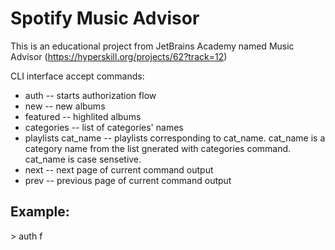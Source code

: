 # Spotify Music Advisor
This is an educational project from JetBrains Academy named Music Advisor (https://hyperskill.org/projects/62?track=12)

CLI interface accept commands:
* auth -- starts authorization flow
* new -- new albums
* featured -- highlited albums
* categories -- list of categories' names
* playlists cat_name -- playlists corresponding to cat_name. cat_name is a category name from the list gnerated with categories command. cat_name is case sensetive.
* next -- next page of current command output
* prev -- previous page of current command output

## Example:
\> auth
f
